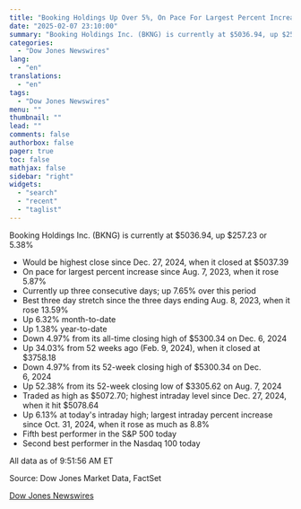```yaml
---
title: "Booking Holdings Up Over 5%, On Pace For Largest Percent Increase Since August 2023 — Data Talk"
date: "2025-02-07 23:10:00"
summary: "Booking Holdings Inc. (BKNG) is currently at $5036.94, up $257.23 or 5.38%Would be highest close since Dec. 27, 2024, when it closed at $5037.39On pace for largest percent increase since Aug. 7, 2023, when it rose 5.87%Currently up three consecutive days; up 7.65% over this periodBest three day stretch since..."
categories:
  - "Dow Jones Newswires"
lang:
  - "en"
translations:
  - "en"
tags:
  - "Dow Jones Newswires"
menu: ""
thumbnail: ""
lead: ""
comments: false
authorbox: false
pager: true
toc: false
mathjax: false
sidebar: "right"
widgets:
  - "search"
  - "recent"
  - "taglist"
---
```


Booking Holdings Inc. (BKNG) is currently at $5036.94, up $257.23 or 5.38%

* Would be highest close since Dec. 27, 2024, when it closed at $5037.39
* On pace for largest percent increase since Aug. 7, 2023, when it rose 5.87%
* Currently up three consecutive days; up 7.65% over this period
* Best three day stretch since the three days ending Aug. 8, 2023, when it rose 13.59%
* Up 6.32% month-to-date
* Up 1.38% year-to-date
* Down 4.97% from its all-time closing high of $5300.34 on Dec. 6, 2024
* Up 34.03% from 52 weeks ago (Feb. 9, 2024), when it closed at $3758.18
* Down 4.97% from its 52-week closing high of $5300.34 on Dec. 6, 2024
* Up 52.38% from its 52-week closing low of $3305.62 on Aug. 7, 2024
* Traded as high as $5072.70; highest intraday level since Dec. 27, 2024, when it hit $5078.64
* Up 6.13% at today's intraday high; largest intraday percent increase since Oct. 31, 2024, when it rose as much as 8.8%
* Fifth best performer in the S&P 500 today
* Second best performer in the Nasdaq 100 today

All data as of 9:51:56 AM ET

Source: Dow Jones Market Data, FactSet

[Dow Jones Newswires](https://www.tradingview.com/news/DJN_DN20250207007368:0-booking-holdings-up-over-5-on-pace-for-largest-percent-increase-since-august-2023-data-talk/)
